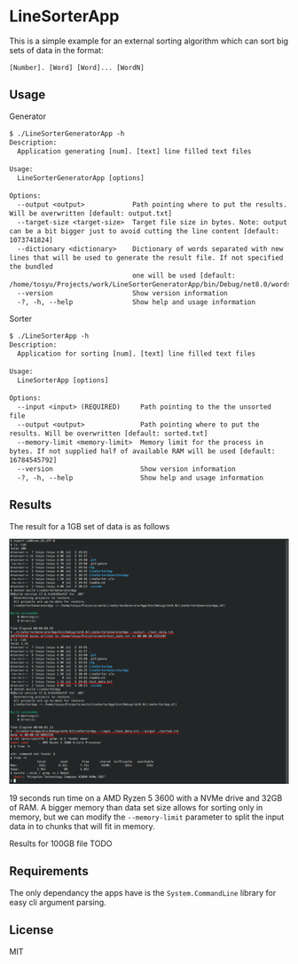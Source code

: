 LineSorterApp
===

This is a simple example for an external sorting algorithm which can sort big sets of data in the format:

```
[Number]. [Word] [Word]... [WordN]
```

Usage
---

Generator

```
$ ./LineSorterGeneratorApp -h
Description:
  Application generating [num]. [text] line filled text files

Usage:
  LineSorterGeneratorApp [options]

Options:
  --output <output>            Path pointing where to put the results. Will be overwritten [default: output.txt]
  --target-size <target-size>  Target file size in bytes. Note: output can be a bit bigger just to avoid cutting the line content [default: 1073741824]
  --dictionary <dictionary>    Dictionary of words separated with new lines that will be used to generate the result file. If not specified the bundled 
                               one will be used [default: /home/tosyu/Projects/work/LineSorterGeneratorApp/bin/Debug/net8.0/words.txt]
  --version                    Show version information
  -?, -h, --help               Show help and usage information
```

Sorter

```
$ ./LineSorterApp -h
Description:
  Application for sorting [num]. [text] line filled text files

Usage:
  LineSorterApp [options]

Options:
  --input <input> (REQUIRED)     Path pointing to the the unsorted file
  --output <output>              Path pointing where to put the results. Will be overwritten [default: sorted.txt]
  --memory-limit <memory-limit>  Memory limit for the process in bytes. If not supplied half of available RAM will be used [default: 16784545792]
  --version                      Show version information
  -?, -h, --help                 Show help and usage information
```

Results
---

The result for a 1GB set of data is as follows

![Result of operation on 1GB set of data](./img/result-1gb.png)

19 seconds run time on a AMD Ryzen 5 3600 with a NVMe drive and 32GB of RAM. A bigger memory than data set size allows for sorting only in memory, but we can modify the `--memory-limit` parameter to split the input data in to chunks that will fit in memory.

Results for 100GB file TODO


Requirements
---

The only dependancy the apps have is the `System.CommandLine` library for easy cli argument parsing.

License
---
MIT